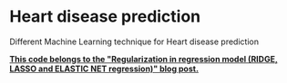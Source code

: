 # Heart disease prediction
Different Machine Learning technique for Heart disease prediction

[**This code belongs to the "Regularization in regression model (RIDGE, LASSO and ELASTIC NET regression)" blog post.**](https://migsena.com/regularization-in-regression-model-ridge-lasso-and-elastic-net-regression/)
